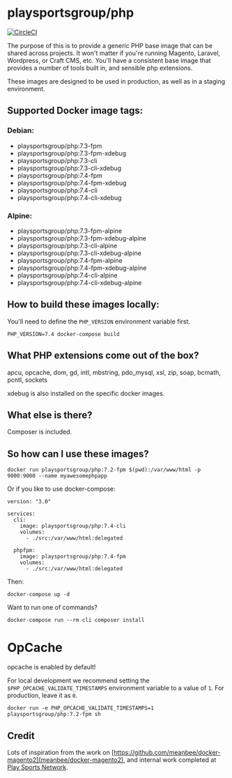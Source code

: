 # playsportsgroup/php

[![CircleCI](https://circleci.com/gh/playsportsgroup/docker-php/tree/master.svg?style=svg)](https://circleci.com/gh/playsportsgroup/docker-php/tree/master)

The purpose of this is to provide a generic PHP base image that can be shared across projects. It won't matter if you're running Magento, Laravel, Wordpress, or Craft CMS, etc. You'll have a consistent base image that provides a number of tools built in, and sensible php extensions.

These images are designed to be used in production, as well as in a staging environment.

## Supported Docker image tags:

### Debian:
- playsportsgroup/php:7.3-fpm
- playsportsgroup/php:7.3-fpm-xdebug
- playsportsgroup/php:7.3-cli
- playsportsgroup/php:7.3-cli-xdebug
- playsportsgroup/php:7.4-fpm
- playsportsgroup/php:7.4-fpm-xdebug
- playsportsgroup/php:7.4-cli
- playsportsgroup/php:7.4-cli-xdebug

### Alpine:
- playsportsgroup/php:7.3-fpm-alpine
- playsportsgroup/php:7.3-fpm-xdebug-alpine
- playsportsgroup/php:7.3-cli-alpine
- playsportsgroup/php:7.3-cli-xdebug-alpine
- playsportsgroup/php:7.4-fpm-alpine
- playsportsgroup/php:7.4-fpm-xdebug-alpine
- playsportsgroup/php:7.4-cli-alpine
- playsportsgroup/php:7.4-cli-xdebug-alpine


## How to build these images locally:

You'll need to define the `PHP_VERSION` environment variable first.

    PHP_VERSION=7.4 docker-compose build

## What PHP extensions come out of the box?

apcu, opcache, dom, gd, intl, mbstring, pdo_mysql, xsl, zip, soap, bcmath, pcntl, sockets

xdebug is also installed on the specific docker images.

## What else is there?

Composer is included.

## So how can I use these images?

    docker run playsportsgroup/php:7.2-fpm $(pwd):/var/www/html -p 9000:9000 --name myawesomephpapp

Or if you like to use docker-compose:

    version: "3.0"

    services:
      cli:
        image: playsportsgroup/php:7.4-cli
        volumes:
          - ./src:/var/www/html:delegated

      phpfpm:
        image: playsportsgroup/php:7.4-fpm
        volumes:
          - ./src:/var/www/html:delegated

Then:

    docker-compose up -d

Want to run one of commands?

    docker-compose run --rm cli composer install

# OpCache

opcache is enabled by default!

For local development we recommend setting the `$PHP_OPCACHE_VALIDATE_TIMESTAMPS` environment variable to a value of `1`. For production, leave it as `0`.

    docker run -e PHP_OPCACHE_VALIDATE_TIMESTAMPS=1 playsportsgroup/php:7.2-fpm sh


## Credit

Lots of inspiration from the work on [https://github.com/meanbee/docker-magento2](meanbee/docker-magento2), and internal work completed at [Play Sports Network](https://www.playsportsnetwork.com).
